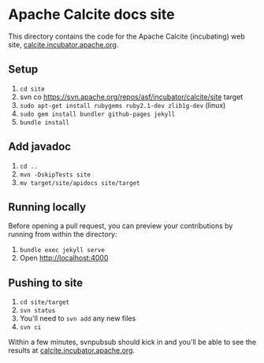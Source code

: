 # Apache Calcite docs site

This directory contains the code for the Apache Calcite (incubating) web site,
[calcite.incubator.apache.org](https://calcite.incubator.apache.org/).

## Setup

1. `cd site`
2. svn co https://svn.apache.org/repos/asf/incubator/calcite/site target
3. `sudo apt-get install rubygems ruby2.1-dev zlib1g-dev` (linux)
4. `sudo gem install bundler github-pages jekyll`
5. `bundle install`

## Add javadoc

1. `cd ..`
2. `mvn -DskipTests site`
3. `mv target/site/apidocs site/target`

## Running locally

Before opening a pull request, you can preview your contributions by
running from within the directory:

1. `bundle exec jekyll serve`
2. Open [http://localhost:4000](http://localhost:4000)

## Pushing to site

1. `cd site/target`
2. `svn status`
3. You'll need to `svn add` any new files
4. `svn ci`

Within a few minutes, svnpubsub should kick in and you'll be able to
see the results at
[calcite.incubator.apache.org](https://calcite.incubator.apache.org/).
